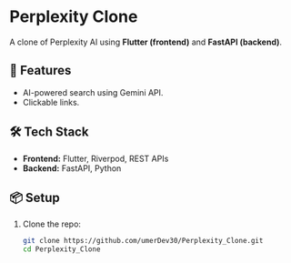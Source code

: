 # Perplexity Clone

A clone of Perplexity AI using **Flutter (frontend)** and **FastAPI (backend)**.

## 🚀 Features
- AI-powered search using Gemini API.
- Clickable links.

## 🛠 Tech Stack
- **Frontend:** Flutter, Riverpod, REST APIs
- **Backend:** FastAPI, Python

## 📦 Setup
1. Clone the repo:
   ```bash
   git clone https://github.com/umerDev30/Perplexity_Clone.git
   cd Perplexity_Clone
